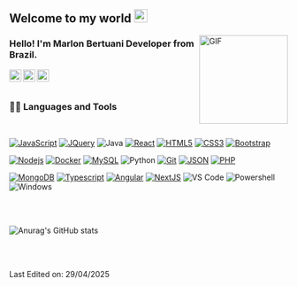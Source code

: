 ## Welcome to my world <img src="https://github.com/TheDudeThatCode/TheDudeThatCode/blob/master/Assets/Earth.gif" width="24px">
<img align="right" alt="GIF" height="160px" src="https://media.giphy.com/media/du3J3cXyzhj75IOgvA/giphy.gif" />

### Hello! I'm Marlon Bertuani Developer from Brazil.


<a href="https://twitter.com/marlonbertuani">
  <img align="left" alt="Marlon Bertuani | Twitter" width="22px" src="https://cdn.jsdelivr.net/npm/simple-icons@v3/icons/twitter.svg" />
</a>
<a href="www.linkedin.com/in/marlon-bertuani-9ba504207">
  <img align="left" alt="Marlon Bertuani" width="22px" src="https://cdn.jsdelivr.net/npm/simple-icons@v3/icons/linkedin.svg" />
</a>
<a href="https://www.instagram.com/marlonbertuani">
  <img align="left" alt="Marlon Bertuani" width="22px" src="https://cdn.jsdelivr.net/npm/simple-icons@v3/icons/instagram.svg" />
</a>


<br />
<br />

  
### 👨‍💻 Languages and Tools

<br />

[![JavaScript](https://img.shields.io/badge/-JavaScript-black?style=flat&logo=javascript&link=https://github.com/marlonbertuani)](https://github.com/marlonbertuani) 
[![JQuery](https://img.shields.io/badge/-JQuery-blue?style=flat&logo=jquery&link=https://github.com/marlonbertuani)](https://github.com/marlonbertuani) 
![Java](http://img.shields.io/badge/-Java-5B4638?style=flat-square&logo=java&logoColor=ffffff)
[![React](https://img.shields.io/badge/-React-black?style=flat&logo=react&link=https://github.com/marlonbertuani)](https://github.com/marlonbertuani) 
[![HTML5](https://img.shields.io/badge/-HTML5-E34F26?style=flat&logo=html5&logoColor=white&link=https://github.com/marlonbertuani)](https://github.com/marlonbertuani) 
[![CSS3](https://img.shields.io/badge/-CSS3-1572B6?style=flat&logo=css3&link=https://github.com/marlonbertuani)](https://github.com/marlonbertuani) 
[![Bootstrap](https://img.shields.io/badge/-Bootstrap-563D7C?style=flat&logo=bootstrap&link=https://github.com/marlonbertuani)](https://github.com/marlonbertuani) 

[![Nodejs](https://img.shields.io/badge/-Nodejs-green?style=flat&logo=Node.js&link=https://github.com/marlonbertuani)](https://github.com/marlonbertuani) 
[![Docker](https://img.shields.io/badge/-Docker-black?style=flat&logo=docker&link=https://github.com/marlonbertuani)](https://github.com/marlonbertuani) 
[![MySQL](https://img.shields.io/badge/-MySQL-black?style=flat&logo=mysql&link=https://github.com/marlonbertuani)](https://github.com/marlonbertuani)
![Python](http://img.shields.io/badge/-Python-3776AB?style=flat-square&logo=python&logoColor=ffffff)
[![Git](https://img.shields.io/badge/-Git-black?style=flat&logo=git&link=https://github.com/marlonbertuani)](https://github.com/marlonbertuani) 
[![JSON](https://img.shields.io/badge/-json-02569B?style=flat&logo=json&link=https://github.com/marlonbertuani)](https://github.com/marlonbertuani)
 <a href="https://www.php.net/">
    <img alt="PHP" src="https://img.shields.io/badge/PHP-%23777BB4.svg?logo=php&logoColor=white"/>
  </a>

[![MongoDB](https://img.shields.io/badge/-MongoDB-FCA121?style=flat&logo=mongodb&link=https://github.com/marlonbertuani)](https://gitlab.com/marlonbertuani) 
[![Typescript](https://img.shields.io/badge/-TypeScript-white?style=flat&logo=typescript&link=https://github.com/marlonbertuani)](https://github.com/marlonbertuani)
[![Angular](https://img.shields.io/badge/-Angular-red?style=flat&logo=angular&link=https://github.com/marlonbertuani)](https://github.com/marlonbertuani) 
[![NextJS](https://img.shields.io/badge/-NextJS-black?style=flat&logo=nextjs&link=https://github.com/marlonbertuani)](https://github.com/marlonbertuani)
![VS Code](http://img.shields.io/badge/-VS%20Code-007ACC?style=flat-square&logo=visual-studio-code&logoColor=ffffff)
![Powershell](http://img.shields.io/badge/-Powershell-5391FE?style=flat-square&logo=powershell&logoColor=ffffff)
![Windows](http://img.shields.io/badge/-Windows-0078D6?style=flat-square&logo=windows&logoColor=ffffff)

<br />
<br />

![Anurag's GitHub stats](https://github-readme-stats.vercel.app/api?username=marlonbertuani&show_icons=true&theme=transparent)

<br />
<br />

Last Edited on: 29/04/2025

